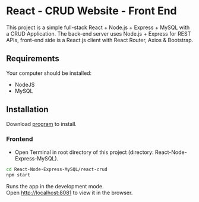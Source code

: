 # React - CRUD Website - Front End

This project is a simple full-stack React + Node.js + Express + MySQL with a CRUD Application. The back-end server uses Node.js + Express for REST APIs, front-end side is a React.js client with React Router, Axios & Bootstrap.

## Requirements

Your computer should be installed:

* NodeJS
* MySQL

## Installation

Download [program](https://github.com/ezaaputra/React-Node-Express-MySQL/archive/main.zip) to install.

### Frontend

* Open Terminal in root directory of this project (directory: React-Node-Express-MySQL).

```bash
cd React-Node-Express-MySQL/react-crud
npm start
```

Runs the app in the development mode.\
Open [http://localhost:8081](http://localhost:8081) to view it in the browser.
